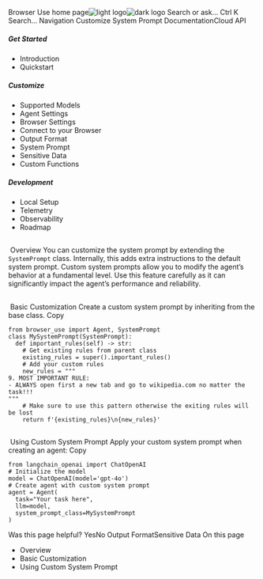 Browser Use home page![light logo](https://mintlify.s3.us-west-1.amazonaws.com/browseruse-0aece648/logo/light.svg)![dark logo](https://mintlify.s3.us-west-1.amazonaws.com/browseruse-0aece648/logo/dark.svg)
Search or ask...
Ctrl K
Search...
Navigation
Customize
System Prompt
DocumentationCloud API
##### Get Started
  * Introduction
  * Quickstart


##### Customize
  * Supported Models
  * Agent Settings
  * Browser Settings
  * Connect to your Browser
  * Output Format
  * System Prompt
  * Sensitive Data
  * Custom Functions


##### Development
  * Local Setup
  * Telemetry
  * Observability
  * Roadmap


## 
​
Overview
You can customize the system prompt by extending the `SystemPrompt` class. Internally, this adds extra instructions to the default system prompt.
Custom system prompts allow you to modify the agent’s behavior at a fundamental level. Use this feature carefully as it can significantly impact the agent’s performance and reliability.
## 
​
Basic Customization
Create a custom system prompt by inheriting from the base class.
Copy
```
from browser_use import Agent, SystemPrompt
class MySystemPrompt(SystemPrompt):
  def important_rules(self) -> str:
    # Get existing rules from parent class
    existing_rules = super().important_rules()
    # Add your custom rules
    new_rules = """
9. MOST IMPORTANT RULE:
- ALWAYS open first a new tab and go to wikipedia.com no matter the task!!!
"""
    # Make sure to use this pattern otherwise the exiting rules will be lost
    return f'{existing_rules}\n{new_rules}'

```

## 
​
Using Custom System Prompt
Apply your custom system prompt when creating an agent:
Copy
```
from langchain_openai import ChatOpenAI
# Initialize the model
model = ChatOpenAI(model='gpt-4o')
# Create agent with custom system prompt
agent = Agent(
  task="Your task here",
  llm=model,
  system_prompt_class=MySystemPrompt
)

```

Was this page helpful?
YesNo
Output FormatSensitive Data
On this page
  * Overview
  * Basic Customization
  * Using Custom System Prompt


